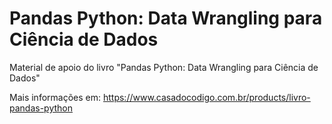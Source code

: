 # Pandas Python: Data Wrangling para Ciência de Dados

Material de apoio do livro "Pandas Python: Data Wrangling para Ciência de Dados"

Mais informações em: https://www.casadocodigo.com.br/products/livro-pandas-python


